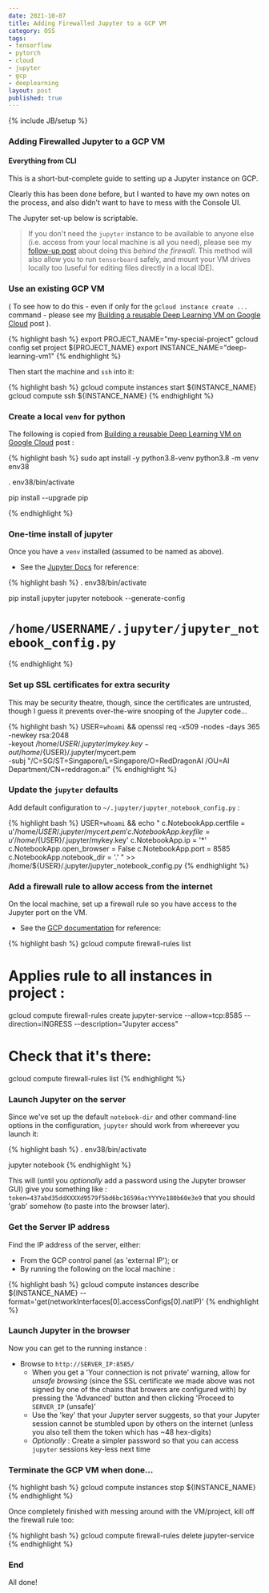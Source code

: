 ```yaml
---
date: 2021-10-07
title: Adding Firewalled Jupyter to a GCP VM 
category: OSS
tags:
- tensorflow
- pytorch
- cloud
- jupyter
- gcp
- deeplearning
layout: post
published: true
---
```

{% include JB/setup %}

### Adding Firewalled Jupyter to a GCP VM
####  Everything from CLI

This is a short-but-complete guide to setting up a Jupyter instance on GCP.  

Clearly this has been done before, but I wanted to have my own notes on the process, and
also didn't want to have to mess with the Console UI.

The Jupyter set-up below is scriptable.

>   If you don't need the `jupyter` instance to be available to anyone else (i.e. access from your local
>   machine is all you need), please see my [follow-up post](/oss/2021/10/10/gcp-deep-learning-as-local) about doing this _behind the firewall_.  This
>   method will also allow you to run `tensorboard` safely, and mount your VM drives locally too (useful
>   for editing files directly in a local IDE).


### Use an existing GCP VM

( To see how to do this - even if only for the `gcloud instance create ...` command - please see my
[Building a reusable Deep Learning VM on Google Cloud](/oss/2021/10/05/gcp-deep-learning-machine-everything) post ).

{% highlight bash %}
export PROJECT_NAME="my-special-project"
gcloud config set project ${PROJECT_NAME}
export INSTANCE_NAME="deep-learning-vm1"
{% endhighlight %}

Then start the machine and `ssh` into it:

{% highlight bash %}
gcloud compute instances start ${INSTANCE_NAME}
gcloud compute ssh ${INSTANCE_NAME}
{% endhighlight %}


### Create a local `venv` for python

The following is copied from [Building a reusable Deep Learning VM on Google Cloud](/oss/2021/10/05/gcp-deep-learning-machine-everything) post :

{% highlight bash %}
sudo apt install -y python3.8-venv
python3.8 -m venv env38 

. env38/bin/activate

pip install --upgrade pip

{% endhighlight %}



### One-time install of jupyter

Once you have a `venv` installed (assumed to be named as above).

*  See the [Jupyter Docs](https://jupyter-notebook.readthedocs.io/en/stable/public_server.html#running-a-public-notebook-server) for reference:

{% highlight bash %}
. env38/bin/activate

pip install jupyter
jupyter notebook --generate-config
#  `/home/USERNAME/.jupyter/jupyter_notebook_config.py`
{% endhighlight %}


### Set up SSL certificates for extra security

This may be security theatre, though, since the certificates are untrusted, though
I guess it prevents over-the-wire snooping of the Jupyter code...

   
{% highlight bash %}
USER=`whoami` && openssl req -x509 -nodes -days 365 -newkey rsa:2048 \
   -keyout /home/${USER}/.jupyter/mykey.key -out /home/${USER}/.jupyter/mycert.pem \
   -subj "/C=SG/ST=Singapore/L=Singapore/O=RedDragonAI /OU=AI Department/CN=reddragon.ai"
{% endhighlight %}


### Update the `jupyter` defaults

Add default configuration to `~/.jupyter/jupyter_notebook_config.py` :

{% highlight bash %}
USER=`whoami` && echo "
c.NotebookApp.certfile = u'/home/${USER}/.jupyter/mycert.pem'
c.NotebookApp.keyfile  = u'/home/${USER}/.jupyter/mykey.key'
c.NotebookApp.ip = '*'
c.NotebookApp.open_browser = False
c.NotebookApp.port = 8585
c.NotebookApp.notebook_dir = '.'
   " >> /home/${USER}/.jupyter/jupyter_notebook_config.py
{% endhighlight %}
  

### Add a firewall rule to allow access from the internet

On the local machine, set up a firewall rule so you have access to the Jupyter port on the VM.

* See the [GCP documentation](https://cloud.google.com/sdk/gcloud/reference/compute/firewall-rules/create) for reference:

{% highlight bash %}
gcloud compute firewall-rules list

# Applies rule to all instances in project :
gcloud compute firewall-rules create jupyter-service --allow=tcp:8585 --direction=INGRESS --description="Jupyter access"

# Check that it's there:
gcloud compute firewall-rules list
{% endhighlight %}


### Launch Jupyter on the server

Since we've set up the default `notebook-dir` and other command-line options in the configuration, 
`jupyter` should work from whereever you launch it:

{% highlight bash %}
. env38/bin/activate

jupyter notebook
{% endhighlight %}

This will (until you _optionally_ add a password using the Jupyter browser GUI) give you
something like : `token=437abd35ddXXXXd9579f5bd6bc16596acYYYYe180b60e3e9` that you should 'grab' somehow (to paste into the browser later).


### Get the Server IP address

Find the IP address of the server, either:

* From the GCP control panel (as 'external IP'); or
* By running the following on the local machine :

{% highlight bash %}
gcloud compute instances describe ${INSTANCE_NAME} --format='get(networkInterfaces[0].accessConfigs[0].natIP)'
{% endhighlight %}


### Launch Jupyter in the browser

Now you can get to the running instance : 

* Browse to `http://SERVER_IP:8585/` 
  + When you get a 'Your connection is not private' warning, 
    allow for _unsafe browsing_ (since the SSL certificate we made above was not signed by
    one of the chains that browers are configured with)
    by pressing the 'Advanced' button and then clicking 'Proceed to `SERVER_IP` (unsafe)'
  + Use the 'key' that your Jupyter server suggests, so that your Jupyter session cannot be stumbled upon by 
    others on the internet (unless you also tell them the token which has ~48 hex-digits)
  + _Optionally_ : Create a simpler password so that you can access `jupyter` sessions key-less next time


### Terminate the GCP VM when done...

{% highlight bash %}
gcloud compute instances stop ${INSTANCE_NAME}
{% endhighlight %}


Once completely finished with messing around with the VM/project, kill off the firewall rule too:

{% highlight bash %}
gcloud compute firewall-rules delete jupyter-service
{% endhighlight %}


### End

All done!



